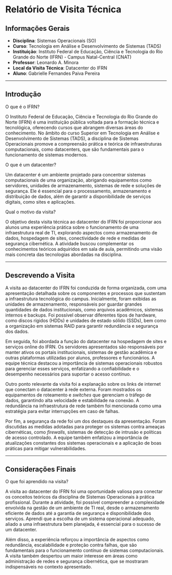 # Relatório de Visita Técnica

## Informações Gerais
- **Disciplina**: Sistemas Operacionais (SO)  
- **Curso**: Tecnologia em Análise e Desenvolvimento de Sistemas (TADS)  
- **Instituição**: Instituto Federal de Educação, Ciência e Tecnologia do Rio Grande do Norte (IFRN) - Campus Natal-Central (CNAT)  
- **Professor**: Leonardo A. Minora  
- **Local da Visita Técnica**: Datacenter do IFRN  
- **Aluno**: Gabrielle Fernandes Paiva Pereira   

---

## Introdução

O que é o IFRN?

O Instituto Federal de Educação, Ciência e Tecnologia do Rio Grande do Norte (IFRN) é uma instituição pública voltada para a formação técnica e tecnológica, oferecendo cursos que abrangem diversas áreas do conhecimento. No âmbito do curso Superior em Tecnologia em Análise e Desenvolvimento de Sistemas (TADS), a disciplina de Sistemas Operacionais promove a compreensão prática e teórica de infraestruturas computacionais, como datacenters, que são fundamentais para o funcionamento de sistemas modernos.

O que é um datacenter?

Um datacenter é um ambiente projetado para concentrar sistemas computacionais de uma organização, abrigando equipamentos como servidores, unidades de armazenamento, sistemas de rede e soluções de segurança. Ele é essencial para o processamento, armazenamento e distribuição de dados, além de garantir a disponibilidade de serviços digitais, como sites e aplicações.

Qual o motivo da visita?

O objetivo desta visita técnica ao datacenter do IFRN foi proporcionar aos alunos uma experiência prática sobre o funcionamento de uma infraestrutura real de TI, explorando aspectos como armazenamento de dados, hospedagem de sites, conectividade de rede e medidas de segurança cibernética. A atividade buscou complementar os conhecimentos teóricos adquiridos em sala de aula, permitindo uma visão mais concreta das tecnologias abordadas na disciplina.

---

## Descrevendo a Visita

A visita ao datacenter do IFRN foi conduzida de forma organizada, com uma apresentação detalhada sobre os componentes e processos que sustentam a infraestrutura tecnológica do campus. Inicialmente, foram exibidas as unidades de armazenamento, responsáveis por guardar grandes quantidades de dados institucionais, como arquivos acadêmicos, sistemas internos e backups. Foi possível observar diferentes tipos de hardware, como discos rígidos (HDDs) e unidades de estado sólido (SSDs), bem como a organização em sistemas RAID para garantir redundância e segurança dos dados.

Em seguida, foi abordada a função do datacenter na hospedagem de sites e serviços online do IFRN. Os servidores apresentados são responsáveis por manter ativos os portais institucionais, sistemas de gestão acadêmica e outras plataformas utilizadas por alunos, professores e funcionários. A equipe técnica destacou a importância de sistemas operacionais robustos para gerenciar esses serviços, enfatizando a confiabilidade e o desempenho necessários para suportar o acesso contínuo.

Outro ponto relevante da visita foi a explanação sobre os links de internet que conectam o datacenter à rede externa. Foram mostrados os equipamentos de roteamento e *switches* que gerenciam o tráfego de dados, garantindo alta velocidade e estabilidade na conexão. A redundância na infraestrutura de rede também foi mencionada como uma estratégia para evitar interrupções em caso de falhas.

Por fim, a segurança da rede foi um dos destaques da apresentação. Foram discutidas as medidas adotadas para proteger os sistemas contra ameaças cibernéticas, como *firewalls*, sistemas de detecção de intrusão e políticas de acesso controlado. A equipe também enfatizou a importância de atualizações constantes dos sistemas operacionais e a aplicação de boas práticas para mitigar vulnerabilidades.

---

## Considerações Finais

O que foi aprendido na visita?

A visita ao datacenter do IFRN foi uma oportunidade valiosa para conectar os conceitos teóricos da disciplina de Sistemas Operacionais à prática profissional. Durante a atividade, foi possível compreender a complexidade envolvida na gestão de um ambiente de TI real, desde o armazenamento eficiente de dados até a garantia de segurança e disponibilidade dos serviços. Aprendi que a escolha de um sistema operacional adequado, aliado a uma infraestrutura bem planejada, é essencial para o sucesso de um datacenter.

Além disso, a experiência reforçou a importância de aspectos como redundância, escalabilidade e proteção contra falhas, que são fundamentais para o funcionamento contínuo de sistemas computacionais. A visita também despertou um maior interesse em áreas como administração de redes e segurança cibernética, que se mostraram indispensáveis no contexto apresentado.
